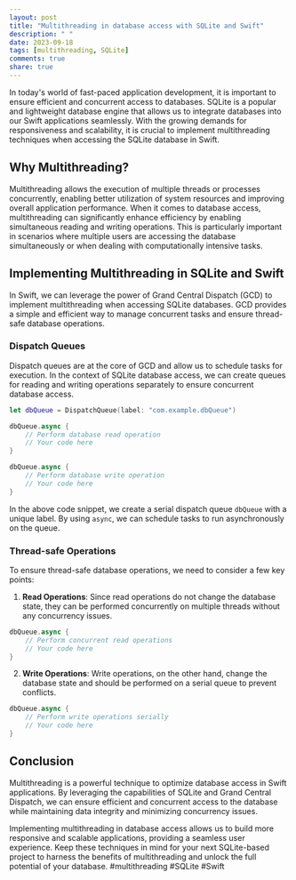 ```yaml
---
layout: post
title: "Multithreading in database access with SQLite and Swift"
description: " "
date: 2023-09-18
tags: [multithreading, SQLite]
comments: true
share: true
---
```


In today's world of fast-paced application development, it is important to ensure efficient and concurrent access to databases. SQLite is a popular and lightweight database engine that allows us to integrate databases into our Swift applications seamlessly. With the growing demands for responsiveness and scalability, it is crucial to implement multithreading techniques when accessing the SQLite database in Swift.

## Why Multithreading?

Multithreading allows the execution of multiple threads or processes concurrently, enabling better utilization of system resources and improving overall application performance. When it comes to database access, multithreading can significantly enhance efficiency by enabling simultaneous reading and writing operations. This is particularly important in scenarios where multiple users are accessing the database simultaneously or when dealing with computationally intensive tasks.

## Implementing Multithreading in SQLite and Swift

In Swift, we can leverage the power of Grand Central Dispatch (GCD) to implement multithreading when accessing SQLite databases. GCD provides a simple and efficient way to manage concurrent tasks and ensure thread-safe database operations.

### Dispatch Queues

Dispatch queues are at the core of GCD and allow us to schedule tasks for execution. In the context of SQLite database access, we can create queues for reading and writing operations separately to ensure concurrent database access.

```swift
let dbQueue = DispatchQueue(label: "com.example.dbQueue")

dbQueue.async {
    // Perform database read operation
    // Your code here
}

dbQueue.async {
    // Perform database write operation
    // Your code here
}
```

In the above code snippet, we create a serial dispatch queue `dbQueue` with a unique label. By using `async`, we can schedule tasks to run asynchronously on the queue.

### Thread-safe Operations

To ensure thread-safe database operations, we need to consider a few key points:

1. **Read Operations**: Since read operations do not change the database state, they can be performed concurrently on multiple threads without any concurrency issues.

```swift
dbQueue.async {
    // Perform concurrent read operations
    // Your code here
}
```

2. **Write Operations**: Write operations, on the other hand, change the database state and should be performed on a serial queue to prevent conflicts.

```swift
dbQueue.async {
    // Perform write operations serially
    // Your code here
}
```

## Conclusion

Multithreading is a powerful technique to optimize database access in Swift applications. By leveraging the capabilities of SQLite and Grand Central Dispatch, we can ensure efficient and concurrent access to the database while maintaining data integrity and minimizing concurrency issues.

Implementing multithreading in database access allows us to build more responsive and scalable applications, providing a seamless user experience. Keep these techniques in mind for your next SQLite-based project to harness the benefits of multithreading and unlock the full potential of your database. #multithreading #SQLite #Swift